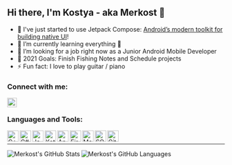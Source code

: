 ## Hi there, I'm Kostya - aka Merkost 👋

 - 🔭 I've just started to use Jetpack Compose: [Android’s modern toolkit for building native UI][compose]!
 - 🌱 I’m currently learning everything 🤣
 - 👯 I’m looking for a job right now as a Junior Android Mobile Developer
 - 🥅 2021 Goals: Finish Fishing Notes and Schedule projects
 - ⚡ Fun fact: I love to play guitar / piano
 

### Connect with me:

[<img align="left" alt="@merkost | Telegram" width="22px" src="https://cdn.jsdelivr.net/npm/simple-icons@5.15.0/icons/telegram.svg" />][telegram]

<br />

### Languages and Tools:

[<img align="left" alt="C++" width="26px" src="https://cdn.jsdelivr.net/npm/simple-icons@3.13.0/icons/cplusplus.svg" />][nothing]
[<img align="left" alt="C#" width="26px" src="https://cdn.jsdelivr.net/npm/simple-icons@3.13.0/icons/csharp.svg" />][nothing]
[<img align="left" alt="Java" width="26px" src="https://cdn.jsdelivr.net/npm/simple-icons@3.13.0/icons/java.svg" />][nothing]
[<img align="left" alt="Kotlin" width="26px" src="https://cdn.jsdelivr.net/npm/simple-icons@3.13.0/icons/kotlin.svg" />][nothing]
[<img align="left" alt="Android" width="26px" src="https://cdn.jsdelivr.net/npm/simple-icons@3.13.0/icons/android.svg" />][nothing]
[<img align="left" alt="Firebase" width="26px" src="https://cdn.jsdelivr.net/npm/simple-icons@3.13.0/icons/firebase.svg" />][nothing]
[<img align="left" alt="Material" width="26px" src="https://cdn.jsdelivr.net/npm/simple-icons@3.13.0/icons/materialdesign.svg" />][nothing]
[<img align="left" alt="SQLite" width="26px" src="https://cdn.jsdelivr.net/npm/simple-icons@3.13.0/icons/sqlite.svg" />][nothing]
[<img align="left" alt="GitHub" width="26px" src="https://cdn.jsdelivr.net/npm/simple-icons@3.13.0/icons/github.svg" />][nothing]

<br />

---

<img align="left" alt="Merkost's GitHub Stats" src="https://github-readme-stats.vercel.app/api?username=merkost&show_icons=true&hide_border=true" />
<img align="left" alt="Merkost's GitHub Languages" src="https://github-readme-stats.vercel.app/api/top-langs/?username=merkost&layout=compact" />


<br />

[nothing]: nothing
[telegram]: https://t.me/merkost
[compose]: https://developer.android.com/jetpack/compose